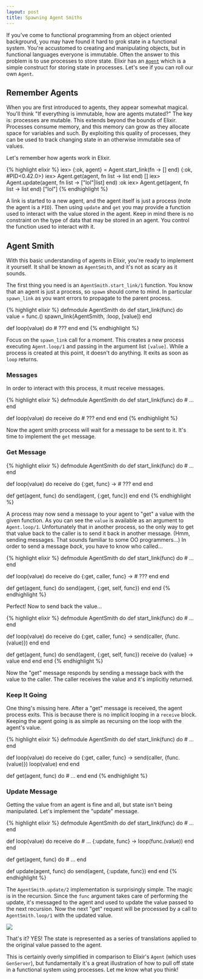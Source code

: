 ```yaml
---
layout: post
title: Spawning Agent Smiths
---
```


If you've come to functional programming from an object oriented background, you may have found it hard to grok state in a functional system.
You're accustomed to creating and manipulating objects, but in functional languages everyone is immutable.
Often the answer to this problem is to use processes to store state.
Elixir has an [`Agent`][elixir-agent] which is a simple construct for storing state in processes.
Let's see if you can roll our own `Agent`.

## Remember Agents

When you are first introduced to agents, they appear somewhat magical.
You'll think "If everything is immutable, how are agents mutated?"
The key is: processes are mutable.
This extends beyond the bounds of Elixir.
Processes consume memory, and this memory can grow as they allocate space for variables and such.
By exploiting this quality of processes, they can be used to track changing state in an otherwise immutable sea of values.

Let's remember how agents work in Elixir.

{% highlight elixir %}
iex> {:ok, agent} = Agent.start_link(fn -> [] end)
{:ok, #PID<0.42.0>}
iex> Agent.get(agent, fn list -> list end)
[]
iex> Agent.update(agent, fn list -> ["lol"|list] end)
:ok
iex> Agent.get(agent, fn list -> list end)
["lol"]
{% endhighlight %}

A link is started to a new agent, and the agent itself is just a process (note the agent is a `PID`).
Then using `update` and `get` you may provide a function used to interact with the value stored in the agent.
Keep in mind there is no constraint on the type of data that may be stored in an agent.
You control the function used to interact with it.

## Agent Smith

With this basic understanding of agents in Elixir, you're ready to implement it yourself.
It shall be known as `AgentSmith`, and it's not as scary as it sounds.

The first thing you need is an `AgentSmith.start_link/1` function.
You know that an agent is just a process, so `spawn` should come to mind.
In particular `spawn_link` as you want errors to propagate to the parent process.

{% highlight elixir %}
defmodule AgentSmith do
  def start_link(func) do
    value = func.()
    spawn_link(AgentSmith, :loop, [value])
  end

  def loop(value) do
    # ???
  end
end
{% endhighlight %}

Focus on the `spawn_link` call for a moment.
This creates a new process executing `Agent.loop/1` and passing in the argument list `[value]`.
While a process is created at this point, it doesn't do anything.
It exits as soon as `loop` returns.

### Messages

In order to interact with this process, it must receive messages.

{% highlight elixir %}
defmodule AgentSmith do
  def start_link(func) do
    # ...
  end

  def loop(value) do
    receive do
      # ???
    end
  end
end
{% endhighlight %}

Now the agent smith process will wait for a message to be sent to it.
It's time to implement the `get` message.

### Get Message

{% highlight elixir %}
defmodule AgentSmith do
  def start_link(func) do
    # ...
  end

  def loop(value) do
    receive do
      {:get, func} ->
        # ???
    end
  end

  def get(agent, func) do
    send(agent, {:get, func})
  end
end
{% endhighlight %}

A process may now send a message to your agent to "get" a value with the given function.
As you can see the `value` is available as an argument to `Agent.loop/1`.
Unfortunately that in another process, so the only way to get that value back to the caller is to send it back in another message.
(Hmm, sending messages. That sounds familiar to some OO programmers...)
In order to send a message _back_, you have to know who called...

{% highlight elixir %}
defmodule AgentSmith do
  def start_link(func) do
    # ...
  end

  def loop(value) do
    receive do
      {:get, caller, func} ->
        # ???
    end
  end

  def get(agent, func) do
    send(agent, {:get, self, func})
  end
end
{% endhighlight %}

Perfect! Now to send back the value...

{% highlight elixir %}
defmodule AgentSmith do
  def start_link(func) do
    # ...
  end

  def loop(value) do
    receive do
      {:get, caller, func} ->
        send(caller, {func.(value)})
    end
  end

  def get(agent, func) do
    send(agent, {:get, self, func})
    receive do
      {value} -> value
    end
  end
end
{% endhighlight %}

Now the "get" message responds by sending a message back with the value to the caller.
The caller receives the value and it's implicitly returned.

### Keep It Going

One thing's missing here.
After a "get" message is received, the agent process exits.
This is because there is no implicit looping in a `receive` block.
Keeping the agent going is as simple as recursing on the loop with the agent's value.

{% highlight elixir %}
defmodule AgentSmith do
  def start_link(func) do
    # ...
  end

  def loop(value) do
    receive do
      {:get, caller, func} ->
        send(caller, {func.(value)})
        loop(value)
    end
  end

  def get(agent, func) do
    # ...
  end
end
{% endhighlight %}


### Update Message

Getting the value from an agent is fine and all, but state isn't being manipulated.
Let's implement the "update" message.

{% highlight elixir %}
defmodule AgentSmith do
  def start_link(func) do
    # ...
  end

  def loop(value) do
    receive do
      # ...
      {:update, func} ->
        loop(func.(value))
    end
  end

  def get(agent, func) do
    # ...
  end

  def update(agent, func) do
    send(agent, {:update, func})
  end
end
{% endhighlight %}

The `AgentSmith.update/2` implementation is surprisingly simple.
The magic is in the recursion.
Since the `func` argument takes care of performing the update, it's messaged to the agent and used to update the value passed to the next recursion.
Now the next "get" request will be processed by a call to `AgentSmith.loop/1` with the updated value.

![](http://img.pandawhale.com/post-28553-Steve-Jobs-mind-blown-gif-HD-T-pVbd.gif)

That's it?
YES! The state is represented as a series of translations applied to the original value passed to the agent.

This is certainly overly simplified in comparison to Elixir's `Agent` (which uses `GenServer`), but fundamentally it's a great illustration of how to pull off state in a functional system using processes.
Let me know what you think!


[elixir-agent]: https://github.com/dojo-toulouse/elixir-koans/blob/master/utils/Koans.ex#L33-L40
